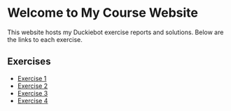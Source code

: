 # Welcome to My Course Website

This website hosts my Duckiebot exercise reports and solutions. Below are the links to each exercise.

## Exercises
- [Exercise 1](Exercise_1/page.html)
- [Exercise 2](Exercise_2/page.html)
- [Exercise 3](Exercise_3/page.html)
- [Exercise 4](Exercise_4/page.html)
